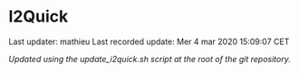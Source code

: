 I2Quick
=======

Last updater:         mathieu
Last recorded update: Mer  4 mar 2020 15:09:07 CET

_Updated using the update_i2quick.sh script at the root of the git repository._

